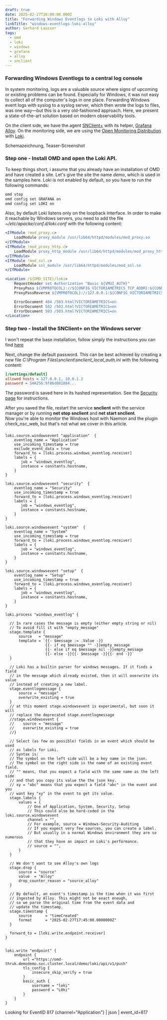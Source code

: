 ```yaml
---
draft: true
date: 2025-02-27T10:00:00.000Z
title: "Forwarding Windows Eventlogs to Loki with Alloy"
linkTitle: "windows-eventlogs-loki-alloy"
author: Gerhard Lausser
tags:
  - omd
  - loki
  - windows
  - grafana
  - alloy
  - snclient
---
```

### Forwarding Windows Eventlogs to a central log console
In system monitoring, logs are a valuable source where signs of upcoming or existing problems can be found. Especially for Windows, it was not easy to collect all of the computer's logs in one place. Forwarding Windows event logs with syslog to a syslog server, which then wrote the logs to files, was one way—but this is a very old-fashioned approach. Here, we present a state-of-the-art solution based on modern observability tools.

On the client side, we have the agent [SNClient+](/docs/snclient) with its helper, [Grafana Alloy](https://grafana.com/oss/alloy-opentelemetry-collector/). On the monitoring side, we are using the [Open Monitoring Distribution](/docs/omd) with [Loki](https://grafana.com/oss/loki/).

Schemazeichnung, Teaser-Screenshot

### Step one - Install OMD and open the Loki API.
To keep things short, i assume that you already have an installation of OMD and have created a site. Let's give the site the name *demo*, which is used in the samples here.
Loki is not enabled by default, so you have to run the following commands:
```bash
omd stop
omd config set GRAFANA on
omd config set LOKI on
```

Also, by default Loki listens only on the loopback interface. In order to make it reachable by Windows servers, you need to add the file *~/etc/apacke/conf.d/loki.conf* with the following content:
```apache
<IfModule !mod_proxy.c>
    LoadModule proxy_module /usr/lib64/httpd/modules/mod_proxy.so
</IfModule>
<IfModule !mod_proxy_http.c>
    LoadModule proxy_http_module /usr/lib64/httpd/modules/mod_proxy_http.so
</IfModule>
<IfModule !mod_ssl.c>
    LoadModule ssl_module /usr/lib64/httpd/modules/mod_ssl.so
</IfModule>

<Location /${OMD_SITE}/loki>
    RequestHeader set Authorization "Basic ${VMUI_AUTH}"
    ProxyPass ${VMPROTOCOL}://${CONFIG_VICTORIAMETRICS_TCP_ADDR}:${CONFIG_VICTORIAMETRICS_PORT}/vmui retry=0 disablereuse=On
    ProxyPassReverse ${VMPROTOCOL}://127.0.0.1:${CONFIG_VICTORIAMETRICS_PORT}/vmui/

    ErrorDocument 404 /503.html?VICTORIAMETRICS=on
    ErrorDocument 502 /503.html?VICTORIAMETRICS=on
    ErrorDocument 503 /503.html?VICTORIAMETRICS=on
</Location>

```

### Step two - Install the SNClient+ on the Windows server
I won't repeat the base installation, follow simply the instructions you can find [here](/docs/snclient/install/windows/)

Next, change the default password. This can be best achieved by creating a new file *C:\Program Files\snclient\snclient_local_auth.ini* with the following content:

```ini
[/settings/default]
allowed hosts = 127.0.0.1, 10.0.1.2
password = SHA256:9f86d081884...
```
The password is saved here in its hashed representation. See the [Security page](https://omd.consol.de/docs/snclient/security/) for instructions.

After you saved the file, restart the service **snclient** with the service manager or by running **net stop snclient** and **net start snclient**.  
Now you're able to monitor the Windows host with Naemon and the plugin check_nsc_web, but that's not what we cover in this article.

### 
```
loki.source.windowsevent "application"  {
    eventlog_name = "Application"
    use_incoming_timestamp = true
    exclude_event_data = true 
    forward_to = [loki.process.windows_eventlog.receiver]
    labels = {    
       job = "windows_eventlog", 
       instance = constants.hostname,
    }             
}                 

loki.source.windowsevent "security"  {
    eventlog_name = "Security"
    use_incoming_timestamp = true
    forward_to = [loki.process.windows_eventlog.receiver]
    labels = { 
       job = "windows_eventlog",
       instance = constants.hostname,
    }             
}                 

loki.source.windowsevent "system"  {
    eventlog_name = "System"
    use_incoming_timestamp = true
    forward_to = [loki.process.windows_eventlog.receiver]
    labels = {
       job = "windows_eventlog",
       instance = constants.hostname,
    } 
}     

loki.source.windowsevent "setup"  {
    eventlog_name = "Setup"
    use_incoming_timestamp = true
    forward_to = [loki.process.windows_eventlog.receiver]
    labels = {
       job = "windows_eventlog",
       instance = constants.hostname,
    }
} 

loki.process "windows_eventlog" {

  // In rare cases the message is empty (either empty string or nil)
  // To avoid fill it with "empty_message"
  stage.template {
      source   = "message"
      template = `{{- $message := .Value -}}
                  {{- if eq $message "" -}}empty_message
                  {{- else if eq $message nil -}}empty_message
                  {{- else -}}{{- $message -}}{{- end -}}`
  }

  // Loki has a builtin parser for windows messages. If it finds a field
  // in the message which already existed, then it will overwrite its value
  // instead of creating a new label.
  stage.eventlogmessage { 
      source = "message"  
      overwrite_existing = true
  }    
  // at this moment stage.windowsevent is experimental, but soon it will
  // replace the deprecated stage.eventlogmessage
  //stage.windowsevent {
  //    source = "message"
  //    overwrite_existing = true
  //}

  // Select (as few as possible) fields in an event which should be used
  // as labels for Loki.
  // Syntax is: 
  // The symbol on the left side will be a key name in the json.
  // The symbol on the right side is the name of an existing event field.
  // "" means, that you expect a field with the same name as the left side
  // and that you copy its value the the json key.
  // xy = "abc" means that you expect a field "abc" in the event and you
  // want key "xy" in the event to get its value.
  stage.labels {
      values = {
          // One of Application, System, Security, Setup
          // This could also be hard-coded in the loki.source.windowsevent
          channel = "",
          // For example, source = Windows-Security-Auditing
          // If you expect very few sources, you can create a label.
          // But usually in a normal Windows environment they are so numerous
          // that they have an impact on Loki's performance.
          // source = "",
      }
  }

  // We don't want to see Alloy's own logs
  stage.drop {
      source = "source"
      value  = "Alloy"
      drop_counter_reason = "source_alloy"
  }

  // By default, an event's timestamp is the time when it was first
  // ingested by Alloy. This might not be exact enough,
  // so we parse the original time from the event data and
  // update the timestamp.
  stage.timestamp {
      source      = "timeCreated"
      format      = "2025-02-27T17:45:00.0000000Z"
  }

  forward_to = [loki.write.endpoint.receiver]
} 


loki.write "endpoint" {
    endpoint {
        url ="https://omd-thruk.demodemo.svc.cluster.local/demo/loki/api/v1/push"
        tls_config {
            insecure_skip_verify = true
        }
        basic_auth {
            username = "loki"
            password = "L0ki"
        } 
    }
}
```

Looking for EventID 817
{channel="Application"} | json | event_id=817 
